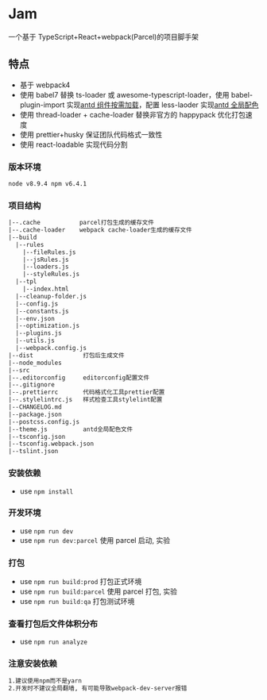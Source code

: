 # Jam

一个基于 TypeScript+React+webpack(Parcel)的项目脚手架

## 特点

- 基于 webpack4
- 使用 babel7 替换 ts-loader 或 awesome-typescript-loader，使用 babel-plugin-import 实现[antd 组件按需加载](https://ant.design/docs/react/getting-started-cn#%E6%8C%89%E9%9C%80%E5%8A%A0%E8%BD%BD)，配置 less-laoder 实现[antd 全局配色](https://ant.design/docs/react/customize-theme-cn)
- 使用 thread-loader + cache-loader 替换非官方的 happypack 优化打包速度
- 使用 prettier+husky 保证团队代码格式一致性
- 使用 react-loadable 实现代码分割

### 版本环境

```html
node v8.9.4 npm v6.4.1
```

### 项目结构

```html
|--.cache           parcel打包生成的缓存文件
|--.cache-loader    webpack cache-loader生成的缓存文件 
|--build 
  |--rules 
    |--fileRules.js
    |--jsRules.js
    |--loaders.js
    |--styleRules.js 
  |--tpl
    |--index.html 
  |--cleanup-folder.js
  |--config.js
  |--constants.js
  |--env.json
  |--optimization.js
  |--plugins.js
  |--utils.js
  |--webpack.config.js
|--dist              打包后生成文件 
|--node_modules
|--src
|--.editorconfig     editorconfig配置文件
|--.gitignore
|--.prettierrc       代码格式化工具prettier配置
|--.stylelintrc.js   样式检查工具stylelint配置
|--CHANGELOG.md
|--package.json
|--postcss.config.js
|--theme.js          antd全局配色文件
|--tsconfig.json
|--tsconfig.webpack.json
|--tslint.json
```

### 安装依赖

- use `npm install`

### 开发环境

- use `npm run dev`
- use `npm run dev:parcel`   使用 parcel 启动, 实验

### 打包

- use `npm run build:prod`   打包正式环境
- use `npm run build:parcel` 使用 parcel 打包, 实验
- use `npm run build:qa`     打包测试环境

### 查看打包后文件体积分布

- use `npm run analyze`

### 注意安装依赖

```html
1.建议使用npm而不是yarn
2.开发时不建议全局翻墙, 有可能导致webpack-dev-server报错
```
